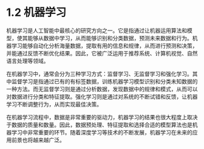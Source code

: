# 1.2 机器学习

机器学习是人工智能中最核心的研究方向之一。它是指通过让机器运用算法和模型，使其能够从数据中学习，从而能够识别和分类数据，预测未来数据和行为。机器学习能够自动化分析海量数据，提取有用的信息和规律，从而进行预测和决策，并能通过反馈不断优化结果。因此，它被广泛运用于推荐系统、计算机视觉、自然语言处理等领域。

在机器学习中，通常会分为三种学习方式：监督学习、无监督学习和强化学习。其中监督学习是指通过已有的有标签数据，训练机器学习模型识别和分类未知数据的一种方法。而无监督学习则是通过分析数据，发现数据中的规律和模式，从而可以对数据进行分类和特征提取。强化学习则是通过对系统的不断试错和反馈，让机器学习不断调整行为，从而实现最佳决策。

在机器学习流程中，数据是非常重要的驱动力，机器学习的结果也很大程度上取决于数据的质量和数量。因此，数据预处理、特征提取和选择合适的模型算法也是机器学习中非常重要的环节。随着深度学习等技术的不断发展，机器学习在未来的应用前景也将越来越广泛。
